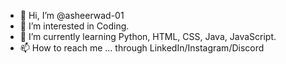 - 👋 Hi, I’m @asheerwad-01
- 👀 I’m interested in Coding.
- 🌱 I’m currently learning Python, HTML, CSS, Java, JavaScript.
- 📫 How to reach me ... through LinkedIn/Instagram/Discord

<!---
asheerwad-01/asheerwad-01 is a ✨ special ✨ repository because its `README.md` (this file) appears on your GitHub profile.
You can click the Preview link to take a look at your changes.
--->
